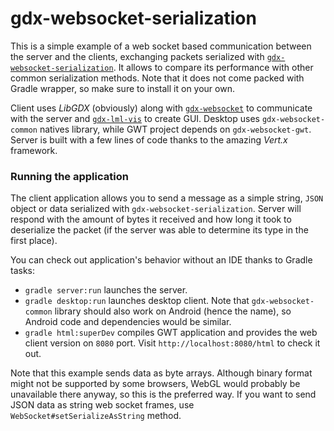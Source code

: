 # gdx-websocket-serialization

This is a simple example of a web socket based communication between the server and the clients, exchanging packets serialized with [`gdx-websocket-serialization`](https://github.com/czyzby/gdx-lml/tree/master/websocket/natives/serialization). It allows to compare its performance with other common serialization methods. Note that it does not come packed with Gradle wrapper, so make sure to install it on your own.

Client uses *LibGDX* (obviously) along with [`gdx-websocket`](https://github.com/czyzby/gdx-lml/tree/master/websocket) to communicate with the server and [`gdx-lml-vis`](https://github.com/czyzby/gdx-lml/tree/master/lml-vis) to create GUI. Desktop uses `gdx-websocket-common` natives library, while GWT project depends on `gdx-websocket-gwt`. Server is built with a few lines of code thanks to the amazing *Vert.x* framework.

### Running the application

The client application allows you to send a message as a simple string, `JSON` object or data serialized with `gdx-websocket-serialization`. Server will respond with the amount of bytes it received and how long it took to deserialize the packet (if the server was able to determine its type in the first place).

You can check out application's behavior without an IDE thanks to Gradle tasks:

- `gradle server:run` launches the server.
- `gradle desktop:run` launches desktop client. Note that `gdx-websocket-common` library should also work on Android (hence the name), so Android code and dependencies would be similar.
- `gradle html:superDev` compiles GWT application and provides the web client version on `8080` port. Visit `http://localhost:8080/html` to check it out.

Note that this example sends data as byte arrays. Although binary format might not be supported by some browsers, WebGL would probably be unavailable there anyway, so this is the preferred way. If you want to send JSON data as string web socket frames, use `WebSocket#setSerializeAsString` method.
